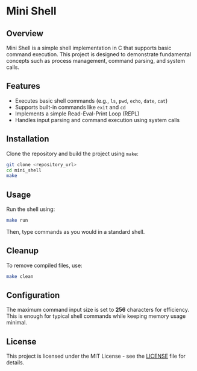 # Mini Shell

## Overview

Mini Shell is a simple shell implementation in C that supports basic command execution.
This project is designed to demonstrate fundamental concepts such as process management,
command parsing, and system calls.

## Features

- Executes basic shell commands (e.g., `ls`, `pwd`, `echo`, `date`, `cat`)
- Supports built-in commands like `exit` and `cd`
- Implements a simple Read-Eval-Print Loop (REPL)
- Handles input parsing and command execution using system calls

## Installation

Clone the repository and build the project using `make`:

```sh
git clone <repository_url>
cd mini_shell
make
```

## Usage

Run the shell using:

```sh
make run
```

Then, type commands as you would in a standard shell.

## Cleanup

To remove compiled files, use:

```sh
make clean
```

## Configuration

The maximum command input size is set to **256** characters for efficiency.
This is enough for typical shell commands while keeping memory usage minimal.

## License

This project is licensed under the MIT License - see the [LICENSE](LICENSE) file for details.
